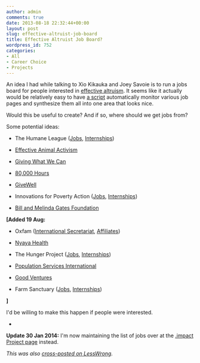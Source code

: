 ```yaml
---
author: admin
comments: true
date: 2013-08-18 22:32:44+00:00
layout: post
slug: effective-altruist-job-board
title: Effective Altruist Job Board?
wordpress_id: 752
categories:
- All
- Career Choice
- Projects
---
```


An idea I had while talking to Xio Kikauka and Joey Savoie is to run a jobs board for people interested in [effective altruism](http://en.wikipedia.org/wiki/Effective_altruism).  It seems like it actually would be relatively easy to have [a script](http://en.wikipedia.org/wiki/CURL) automatically monitor various job pages and synthesize them all into one area that looks nice.

Would this be useful to create? And if so, where should we get jobs from?

Some potential ideas:





  * The Humane League ([Jobs](http://www.thehumaneleague.com/jobs.htm), [Internships](http://www.thehumaneleague.com/internships.htm))


  * [Effective Animal Activism](http://www.effectiveanimalactivism.org/about/get-involved)


  * [Giving What We Can](http://givingwhatwecan.org/getting-involved/work-with-us)


  * [80,000 Hours](http://www.80000hours.org/recruitment)


  * [GiveWell](http://www.givewell.org/about/jobs)


  * Innovations for Poverty Action ([Jobs](https://www.poverty-action.org/getinvolved/jobs), [Internships](https://www.poverty-action.org/getinvolved/internships))


  * [Bill and Melinda Gates Foundation](http://careers.gatesfoundation.org/search/?q=&location)



**[Added 19 Aug:**




  * Oxfam ([International Secretariat](https://www.oxfam.org/en/jobs/secretariat), [Affiliates](http://www.oxfam.org/en/jobs/affiliates))


  * [Nyaya Health](http://www.nyayahealth.org/join-us/)


  * The Hunger Project ([Jobs](http://www.thp.org/get_involved/work_with_us/employment_opportunities), [Internships](http://www.thp.org/get_involved/work_with_us/internship_opportunities))


  * [Population Services International](https://2xrecruit.kenexa.com/kr/cc/jsp/public/landingPage.jsf)


  * [Good Ventures](http://www.goodventures.org/about-us/jobs)


  * Farm Sanctuary ([Jobs](http://www.farmsanctuary.org/get-involved/jobs-intern-volunteer/jobs/current-job-listings/), [Internships](http://www.farmsanctuary.org/get-involved/jobs-intern-volunteer/internships/))


**]**

I'd be willing to make this happen if people were interested.

-

**Update 30 Jan 2014:** I'm now maintaining the list of jobs over at the [.impact Project page](https://impact.hackpad.com/Job-Board-G2ZocnkVTsc) instead.

_This was also [cross-posted on LessWrong](http://lesswrong.com/r/discussion/lw/icg/effective_altruist_job_board/)._
